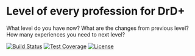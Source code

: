 # Level of every profession for DrD+

What level do you have now? What are the changes from previous level? How many experiences you need to next level?

[![Build Status](https://travis-ci.org/jaroslavtyc/drd-plus-profession-levels.svg?branch=master)](https://travis-ci.org/jaroslavtyc/drd-plus-profession-levels)
[![Test Coverage](https://codeclimate.com/github/jaroslavtyc/drd-plus-profession-levels/badges/coverage.svg)](https://codeclimate.com/github/jaroslavtyc/drd-plus-profession-levels/coverage)
[![License](https://poser.pugx.org/drd-plus/profession-levels/license)](https://packagist.org/packages/drd-plus/profession-levels)
